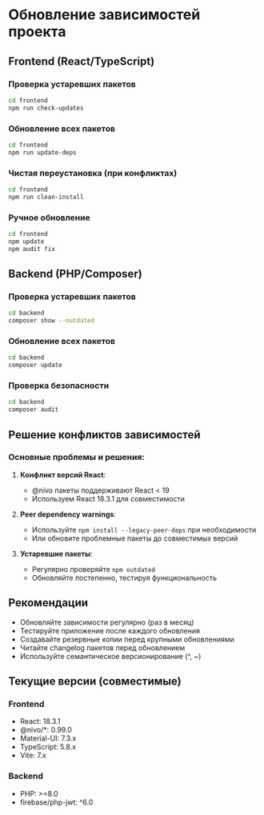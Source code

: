 # Обновление зависимостей проекта

## Frontend (React/TypeScript)

### Проверка устаревших пакетов
```bash
cd frontend
npm run check-updates
```

### Обновление всех пакетов
```bash
cd frontend
npm run update-deps
```

### Чистая переустановка (при конфликтах)
```bash
cd frontend
npm run clean-install
```

### Ручное обновление
```bash
cd frontend
npm update
npm audit fix
```

## Backend (PHP/Composer)

### Проверка устаревших пакетов
```bash
cd backend
composer show --outdated
```

### Обновление всех пакетов
```bash
cd backend
composer update
```

### Проверка безопасности
```bash
cd backend
composer audit
```

## Решение конфликтов зависимостей

### Основные проблемы и решения:

1. **Конфликт версий React**: 
   - @nivo пакеты поддерживают React < 19
   - Используем React 18.3.1 для совместимости

2. **Peer dependency warnings**:
   - Используйте `npm install --legacy-peer-deps` при необходимости
   - Или обновите проблемные пакеты до совместимых версий

3. **Устаревшие пакеты**:
   - Регулярно проверяйте `npm outdated`
   - Обновляйте постепенно, тестируя функциональность

## Рекомендации

- Обновляйте зависимости регулярно (раз в месяц)
- Тестируйте приложение после каждого обновления
- Создавайте резервные копии перед крупными обновлениями
- Читайте changelog пакетов перед обновлением
- Используйте семантическое версионирование (^, ~)

## Текущие версии (совместимые)

### Frontend
- React: 18.3.1
- @nivo/*: 0.99.0
- Material-UI: 7.3.x
- TypeScript: 5.8.x
- Vite: 7.x

### Backend  
- PHP: >=8.0
- firebase/php-jwt: ^6.0